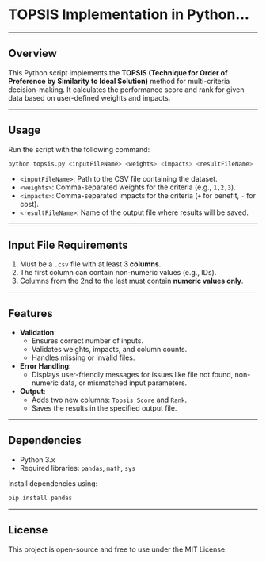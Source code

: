 # TOPSIS Implementation in Python...

---

## Overview
This Python script implements the **TOPSIS (Technique for Order of Preference by Similarity to Ideal Solution)** method for multi-criteria decision-making. It calculates the performance score and rank for given data based on user-defined weights and impacts.

---

## Usage

Run the script with the following command:

```bash
python topsis.py <inputFileName> <weights> <impacts> <resultFileName>
```

- `<inputFileName>`: Path to the CSV file containing the dataset.
- `<weights>`: Comma-separated weights for the criteria (e.g., `1,2,3`).
- `<impacts>`: Comma-separated impacts for the criteria (`+` for benefit, `-` for cost).
- `<resultFileName>`: Name of the output file where results will be saved.

---

## Input File Requirements
1. Must be a `.csv` file with at least **3 columns**.
2. The first column can contain non-numeric values (e.g., IDs).
3. Columns from the 2nd to the last must contain **numeric values only**.

---

## Features
- **Validation**:
  - Ensures correct number of inputs.
  - Validates weights, impacts, and column counts.
  - Handles missing or invalid files.
- **Error Handling**:
  - Displays user-friendly messages for issues like file not found, non-numeric data, or mismatched input parameters.
- **Output**:
  - Adds two new columns: `Topsis Score` and `Rank`.
  - Saves the results in the specified output file.

---

## Dependencies
- Python 3.x
- Required libraries: `pandas`, `math`, `sys`

Install dependencies using:
```bash
pip install pandas
```

---

## License
This project is open-source and free to use under the MIT License.